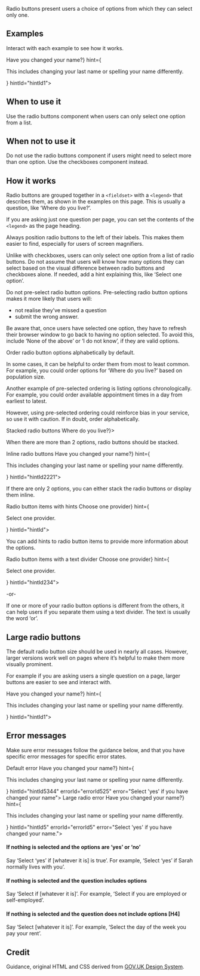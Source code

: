 <P styleSize="large">Radio buttons present users a choice of options from which they can select only one.</P>

## Examples

Interact with each example to see how it works.

<ExampleContainer>
    <Example title="Example: Radio buttons">
        <FieldsetBlock legend={<H1 styleSize="large" id="nameChangeId1">Have you changed your name?</H1>} hint={<p>This includes changing your last name or spelling your name differently.</p>} hintId="hintId1">
            <Radios inline>
                <RadioBlock label="Yes" id="anyRadioId" 
                value="true" name="nameChange1" labelId="labelId1" />
                <RadioBlock label="No" id="anyRadioId255" value="false" name="nameChange1" labelId="labelId255" />
            </Radios>
        </FieldsetBlock>
    </Example>
</ExampleContainer>

## When to use it

Use the radio buttons component when users can only select one option from a list.

## When not to use it

Do not use the radio buttons component if users might need to select more than one option. Use the checkboxes component instead.

## How it works

Radio buttons are grouped together in a `<fieldset>` with a `<legend>` that describes them, as shown in the examples on this page. This is usually a question, like ‘Where do you live?’.

If you are asking just one question per page, you can set the contents of the `<legend>` as the page heading.

Always position radio buttons to the left of their labels. This makes them easier to find, especially for users of screen magnifiers.

Unlike with checkboxes, users can only select one option from a list of radio buttons. Do not assume that users will know how many options they can select based on the visual difference between radio buttons and checkboxes alone. If needed, add a hint explaining this, like ‘Select one option’.

Do not pre-select radio button options. Pre-selecting radio button options makes it more likely that users will:

- not realise they’ve missed a question
- submit the wrong answer.

Be aware that, once users have selected one option, they have to refresh their browser window to go back to having no option selected. To avoid this, include ‘None of the above’ or ‘I do not know’, if they are valid options.

Order radio button options alphabetically by default.

In some cases, it can be helpful to order them from most to least common. For example, you could order options for ‘Where do you live?’ based on population size.

Another example of pre-selected ordering is listing options chronologically. For example, you could order available appointment times in a day from earliest to latest.

However, using pre-selected ordering could reinforce bias in your service, so use it with caution. If in doubt, order alphabetically.

<ExampleContainer>
    <ExampleHeading>Stacked radio buttons</ExampleHeading>
    <Example title="Example: Stacked radio buttons">
        <FieldsetBlock legend={<H1 styleSize="large" id="whereLiveTitle">Where do you live?</H1>}>
            <RadioBlock label="North Island" id="anyRadioId3334" name="where" value="north" labelId="labelId3" />
            <RadioBlock label="South Island" id="anyRadioId42344" name="where" value="south" labelId="labelId4" />
            <RadioBlock label="Stewart Island" id="anyRadioId5234" name="where" value="stewart" labelId="labelId5" />
            <RadioBlock label="Chatham Islands" id="anyRadioId6234" name="where" value="chatham" labelId="labelId6" />
        </FieldsetBlock>
    </Example>
</ExampleContainer>

When there are more than 2 options, radio buttons should be stacked.

<ExampleContainer>
    <ExampleHeading>Inline radio buttons</ExampleHeading>
    <Example title="Example: Inline radio buttons">
        <FieldsetBlock legend={<H1 styleSize="large" id="nameChangeId6">Have you changed your name?</H1>} hint={<p>This includes changing your last name or spelling your name differently.</p>} hintId="hintId2221">
            <Radios inline>
                <RadioBlock label="Yes" id="anyRadioId55" 
                value="true" name="nameChange1" labelId="labelId1" />
                <RadioBlock label="No" id="anyRadioId2551" value="false" name="nameChange1" labelId="labelId2"  />
            </Radios>
        </FieldsetBlock>
    </Example>
</ExampleContainer>

If there are only 2 options, you can either stack the radio buttons or display them inline.

<ExampleContainer>
    <ExampleHeading>Radio button items with hints</ExampleHeading>
    <Example title="Example: Radio button items with hints">
            <FieldsetBlock legend={<H1 styleSize="large" id="providerChoiceTitle1">Choose one provider</H1>} hint={<p>Select one provider.</p>} hintId="hintId">
                <RadioBlock label="Sign in with Aardvark services" hint="North Island only" hintId="someHintId7" id="anyRadioId7234" name="providerChoice3" value="provider1" labelId="labelId5" />
                <RadioBlock label="Sign in with Bumblebee services" hint="North and South Island" hintId="someHintId8" id="anyRadioId8234" name="providerChoice3" value="provider2" labelId="labelId8" />
                <RadioBlock label="Sign in with Caterpillar company" hint="All new Zealand territories" hintId="someHintId7234" id="anyRadioId9f" name="providerChoice3" value="provider3" labelId="labelId9" />
        </FieldsetBlock>
    </Example>
</ExampleContainer>

You can add hints to radio button items to provide more information about the options.

<ExampleContainer>
    <ExampleHeading>Radio button items with a text divider</ExampleHeading>
    <Example title="Example: Radio button items with a text divider">
            <FieldsetBlock legend={<H1 styleSize="large" id="providerChoiceTitle2">Choose one provider</H1>} hint={<p>Select one provider.</p>} hintId="hintId234">
                <RadioBlock label="Sign in with Aardvark Services" hint="North Island only" hintId="someHintId72344" id="anyRadioId7345" name="providerChoice3" value="provider1" labelId="labelId5" />
                <RadioBlock label="Sign in with Dandelion Services" hint="South and Stewart Islands only" hintId="someHintId8533" id="anyRadioId8345" name="providerChoice3" value="provider2" labelId="labelId8" />
                <FormDivider><p>-or-</p></FormDivider>
                <RadioBlock label="Sign in with Eel Services" hint="Non-New Zealand residents only" hintId="someHintId7234444" id="anyRadioId3459" name="providerChoice3" value="provider3" labelId="labelId9" />
        </FieldsetBlock>
    </Example>
</ExampleContainer>

If one or more of your radio button options is different from the others, it can help users if you separate them using a text divider. The text is usually the word ‘or’.

## Large radio buttons

The default radio button size should be used in nearly all cases. However, larger versions work well on pages where it’s helpful to make them more visually prominent.

For example if you are asking users a single question on a page, larger buttons are easier to see and interact with.

<ExampleContainer>
    <Example title="Example: Radio buttons">
        <FieldsetBlock legend={<H1 styleSize="large" id="nameChangeId1">Have you changed your name?</H1>} hint={<p>This includes changing your last name or spelling your name differently.</p>} hintId="hintId1">
            <Radios inline big>
                <RadioBlock label="Yes" id="anyRadioId" 
                value="true" name="nameChange1" labelId="labelId1" />
                <RadioBlock label="No" id="anyRadioId255" value="false" name="nameChange1" labelId="labelId255" />
            </Radios>
        </FieldsetBlock>
    </Example>
</ExampleContainer>

## Error messages

Make sure error messages follow the guidance below, and that you have specific error messages for specific error states.

<ExampleContainer>
    <ExampleHeading>Default error</ExampleHeading>
    <Example title="Example: Error state #2 (Radio buttons)">
        <FieldsetBlock legend={<H1 styleSize="large" id="nameChangeId8">Have you changed your name?</H1>} hint={<p>This includes changing your last name or spelling your name differently.</p>} hintId="hintId5344" errorId="errorId525" error="Select 'yes' if you have changed your name">
            <Radios inline>
                <RadioBlock label="Yes" id="anyRadioId9" 
                value="true" name="nameChange5" labelId="labelId9" />
                <RadioBlock label="No" id="anyRadioId10234" value="false" name="nameChange5" labelId="labelId10" />
            </Radios>
        </FieldsetBlock>
    </Example>
</ExampleContainer>

<ExampleContainer>
    <ExampleHeading>Large radio error</ExampleHeading>
    <Example title="Example: Error state #1 (Radio buttons)">
        <FieldsetBlock legend={<H1 styleSize="large" id="nameChangeId5">Have you changed your name?</H1>} hint={<p>This includes changing your last name or spelling your name differently.</p>} hintId="hintId5" errorId="errorId5" error="Select 'yes' if you have changed your name.">
            <Radios inline>
                <RadioBlock label="Yes" id="anyRadioId9234"
                value="true" name="nameChange5" labelId="labelId9" />
                <RadioBlock label="No" id="anyRadioId10" value="false" name="nameChange5" labelId="labelId10" />
            </Radios>
        </FieldsetBlock>
    </Example>
</ExampleContainer>

#### If nothing is selected and the options are ‘yes’ or ‘no’

Say ‘Select ‘yes’ if [whatever it is] is true’. For example, ‘Select ‘yes’ if Sarah normally lives with you’.

#### If nothing is selected and the question includes options

Say ‘Select if [whatever it is]’. For example, ‘Select if you are employed or self-employed’.

#### If nothing is selected and the question does not include options [H4]

Say ‘Select [whatever it is]’. For example, ‘Select the day of the week you pay your rent’.

## Credit

Guidance, original HTML and CSS derived from [GOV.UK Design System](https://github.com/alphagov/govuk-frontend).
